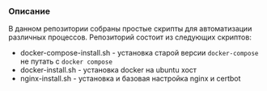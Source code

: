 ### Описание
В данном репозитории собраны простые скрипты для автоматизации различных процессов. Репозиторий состоит из следующих скриптов:
- docker-compose-install.sh - установка старой версии ```docker-compose``` не путать с ```docker compose```
- docker-install.sh - установка docker на ubuntu хост
- nginx-install.sh - установка и базовая настройка nginx и certbot

